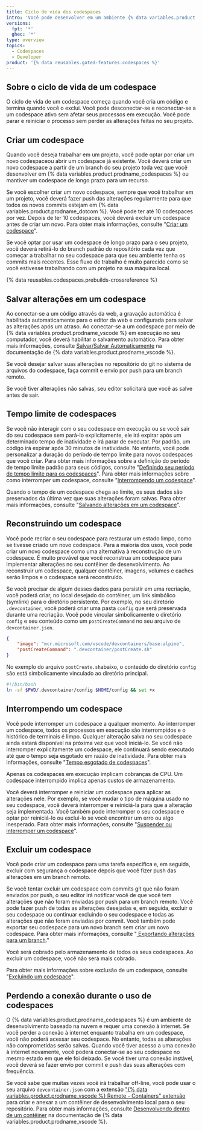 ```yaml
---
title: Ciclo de vida dos codespaces
intro: 'Você pode desenvolver em um ambiente {% data variables.product.prodname_codespaces %} e manter seus dados ao longo de todo o ciclo de vida do codespace.'
versions:
  fpt: '*'
  ghec: '*'
type: overview
topics:
  - Codespaces
  - Developer
product: '{% data reusables.gated-features.codespaces %}'
---
```


## Sobre o ciclo de vida de um codespace

O ciclo de vida de um codespace começa quando você cria um código e termina quando você o exclui. Você pode desconectar-se e reconectar-se a um codespace ativo sem afetar seus processos em execução. Você pode parar e reiniciar o processo sem perder as alterações feitas no seu projeto.

## Criar um codespace

Quando você deseja trabalhar em um projeto, você pode optar por criar um novo codespaceou abrir um codespace já existente. Você deverá criar um novo codespace a partir de um branch do seu projeto toda vez que você desenvolver em {% data variables.product.prodname_codespaces %} ou mantiver um codespace de longo prazo para um recurso.

Se você escolher criar um novo codespace, sempre que você trabalhar em um projeto, você deverá fazer push das alterações regularmente para que todos os novos commits estejam em {% data variables.product.prodname_dotcom %}. Você pode ter até 10 codespaces por vez. Depois de ter 10 codespaces, você deverá excluir um codespace antes de criar um novo. Para obter mais informações, consulte "[Criar um codespace](/codespaces/developing-in-codespaces/creating-a-codespace)".

Se você optar por usar um codespace de longo prazo para o seu projeto, você deverá retirá-lo do branch padrão do repositório cada vez que começar a trabalhar no seu codespace para que seu ambiente tenha os commits mais recentes. Esse fluxo de trabalho é muito parecido como se você estivesse trabalhando com um projeto na sua máquina local.

{% data reusables.codespaces.prebuilds-crossreference %}

## Salvar alterações em um codespace

Ao conectar-se a um código através da web, a gravação automática é habilitada automaticamente para o editor da web e configurada para salvar as alterações após um atraso. Ao conectar-se a um codespace por meio de {% data variables.product.prodname_vscode %} em execução no seu computador, você deverá habilitar o salvamento automático. Para obter mais informações, consulte [Salvar/Salvar Automaticamente](https://code.visualstudio.com/docs/editor/codebasics#_save-auto-save) na documentação de {% data variables.product.prodname_vscode %}.

Se você desejar salvar suas alterações no repositório do git no sistema de arquivos do codespace, faça commit e envio por push para um branch remoto.

Se você tiver alterações não salvas, seu editor solicitará que você as salve antes de sair.

## Tempo limite de codespaces

Se você não interagir com o seu codespace em execução ou se você sair do seu codespace sem pará-lo explicitamente, ele irá expirar após um determinado tempo de inatividade e irá parar de executar. Por padrão, um código irá expirar após 30 minutos de inatividade. No entanto, você pode personalizar a duração do período de tempo limite para novos codespaces que você criar. Para obter mais informações sobre a definição do período de tempo limite padrão para seus códigos, consulte "[Definindo seu período de tempo limite para os codespaces](/codespaces/customizing-your-codespace/setting-your-timeout-period-for-codespaces)". Para obter mais informações sobre como interromper um codespace, consulte "[Interrompendo um codespace](#stopping-a-codespace)".

Quando o tempo de um codespace chega ao limite, os seus dados são preservados da última vez que suas alterações foram salvas. Para obter mais informações, consulte "[Salvando alterações em um codespace](#saving-changes-in-a-codespace)".

## Reconstruindo um codespace

Você pode recriar o seu codespace para restaurar um estado limpo, como se tivesse criado um novo codespace. Para a maioria dos usos, você pode criar um novo codespace como uma alternativa à reconstrução de um codespace. É muito provável que você reconstrua um codespace para implementar alterações no seu contêiner de desenvolvimento. Ao reconstruir um codespace, qualquer contêiner, imagens, volumes e caches serão limpos e o codespace será reconstruído.

Se você precisar de algum desses dados para persistir em uma recriação, você poderá criar, no local desejado do contêiner, um link simbólico (symlink) para o diretório persistente. Por exemplo, no seu diretório `.devcontainer`, você poderá criar uma pasta `config` que será preservada durante uma recriação. Você pode vincular simbolicamente o diretório `config` e seu conteúdo como um `postCreateCommand` no seu arquivo de `devcontainer.json`.

```json  
{
    "image": "mcr.microsoft.com/vscode/devcontainers/base:alpine",
    "postCreateCommand": ".devcontainer/postCreate.sh"
}
```

No exemplo do arquivo `postCreate.sh`abaixo, o conteúdo do diretório `config` são está simbolicamente vinculado ao diretório principal.

```bash
#!/bin/bash
ln -sf $PWD/.devcontainer/config $HOME/config && set +x
```

## Interrompendo um codespace

Você pode interromper um codespace a qualquer momento. Ao interromper um codespace, todos os processos em execução são interrompidos e o histórico de terminais é limpo. Qualquer alteração salva no seu codespace ainda estará disponível na próxima vez que você iniciá-lo. Se você não interromper explicitamente um codespace, ele continuará sendo executado até que o tempo seja esgotado em razão de inatividade. Para obter mais informações, consulte "[Tempo esgotado de codespaces](#codespaces-timeouts)".

Apenas os codespaces em execução implicam cobranças de CPU. Um codespace interrompido implica apenas custos de armazenamento.

Você deverá interromper e reiniciar um codespace para aplicar as alterações nele. Por exemplo, se você mudar o tipo de máquina usado no seu codespace, você deverá interromper e reiniciá-la para que a alteração seja implementada. Você também pode interromper o seu codespace e optar por reiniciá-lo ou excluí-lo se você encontrar um erro ou algo inesperado. Para obter mais informações, consulte "[Suspender ou interromper um codespace](/codespaces/codespaces-reference/using-the-command-palette-in-codespaces#suspending-or-stopping-a-codespace)".

## Excluir um codespace

Você pode criar um codespace para uma tarefa específica e, em seguida, excluir com segurança o codespace depois que você fizer push das alterações em um branch remoto.

Se você tentar excluir um codespace com commits git que não foram enviados por push, o seu editor irá notificar você de que você tem alterações que não foram enviadas por push para um branch remoto. Você pode fazer push de todas as alterações desejadas e, em seguida, excluir o seu codespace ou continuar excluindo o seu codespace e todas as alterações que não foram enviadas por commit. Você também pode exportar seu codespace para um novo branch sem criar um novo codespace. Para obter mais informações, consulte "[ Exportando alterações para um branch](/codespaces/troubleshooting/exporting-changes-to-a-branch)."

Você será cobrado pelo armazenamento de todos os seus codespaces. Ao excluir um codespace, você não será mais cobrado.

Para obter mais informações sobre exclusão de um codespace, consulte "[Excluindo um codespace](/codespaces/developing-in-codespaces/deleting-a-codespace)".

## Perdendo a conexão durante o uso de codespaces

O {% data variables.product.prodname_codespaces %} é um ambiente de desenvolvimento baseado na nuvem e requer uma conexão à internet. Se você perder a conexão à internet enquanto trabalha em um codespace, você não poderá acessar seu codespace. No entanto, todas as alterações não comprometidas serão salvas. Quando você tiver acesso a uma conexão à internet novamente, você poderá conectar-se ao seu codespace no mesmo estado em que ele foi deixado. Se você tiver uma conexão instável, você deverá se fazer envio por commit e push das suas alterações com frequência.

Se você sabe que muitas vezes você irá trabalhar off-line, você pode usar o seu arquivo `devcontainer.json` com a extensão ["{% data variables.product.prodname_vscode %} Remote - Containers" extensão](https://marketplace.visualstudio.com/items?itemName=ms-vscode-remote.remote-containers) para criar e anexar a um contêiner de desenvolvimento local para o seu repositório. Para obter mais informações, consulte [Desenvolvendo dentro de um contêiner](https://code.visualstudio.com/docs/remote/containers) na documentação de {% data variables.product.prodname_vscode %}.
